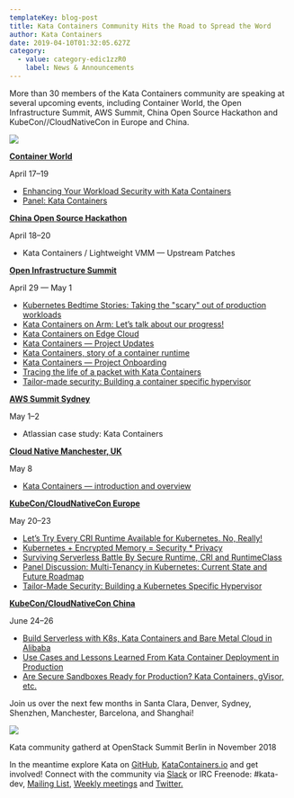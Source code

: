 ```yaml
---
templateKey: blog-post
title: Kata Containers Community Hits the Road to Spread the Word
author: Kata Containers
date: 2019-04-10T01:32:05.627Z
category:
  - value: category-edic1zzR0
    label: News & Announcements
---
```

More than 30 members of the Kata Containers community are speaking at several upcoming events, including Container World, the Open Infrastructure Summit, AWS Summit, China Open Source Hackathon and KubeCon//CloudNativeCon in Europe and China.

![](/img/1_eIyX0paOFh12nhY3PApWWQ.webp)

[**Container World**](https://tmt.knect365.com/container-world/)

April 17–19

*   [Enhancing Your Workload Security with Kata Containers](https://tmt.knect365.com/container-world/agenda/3#security_enhancing-your-workload-security-with-kata-containers)
*   [Panel: Kata Containers](https://tmt.knect365.com/container-world/agenda/3#security_panel-kata-containers)

[**China Open Source Hackathon**](https://etherpad.openstack.org/p/OpenSource-Hackathon-9-Shenzhen)

April 18–20

*   Kata Containers / Lightweight VMM — Upstream Patches

[**Open Infrastructure Summit**](https://www.openstack.org/summit/denver-2019/summit-schedule/global-search?t=kata)

April 29 — May 1

*   [Kubernetes Bedtime Stories: Taking the "scary" out of production workloads](https://www.openstack.org/summit/denver-2019/summit-schedule/events/23478/kubernetes-bedtime-stories-taking-the-scary-out-of-production-workloads)
*   [Kata Containers on Arm: Let’s talk about our progress!](https://www.openstack.org/summit/denver-2019/summit-schedule/events/23271/kata-containers-on-arm-lets-talk-about-our-progress)
*   [Kata Containers on Edge Cloud](https://www.openstack.org/summit/denver-2019/summit-schedule/events/23022/kata-containers-on-edge-cloud)
*   [Kata Containers — Project Updates](https://www.openstack.org/summit/denver-2019/summit-schedule/events/23709/kata-containers-project-updates)
*   [Kata Containers, story of a container runtime](https://www.openstack.org/summit/denver-2019/summit-schedule/events/23767/kata-containers-story-of-a-container-runtime)
*   [Kata Containers — Project Onboarding](https://www.openstack.org/summit/denver-2019/summit-schedule/events/23716/kata-containers-project-onboarding)
*   [Tracing the life of a packet with Kata Containers](https://www.openstack.org/summit/denver-2019/summit-schedule/events/23342/tracing-the-life-of-a-packet-with-kata-containers)
*   [Tailor-made security: Building a container specific hypervisor](https://www.openstack.org/summit/denver-2019/summit-schedule/events/23378/tailor-made-security-building-a-container-specific-hypervisor)

[**AWS Summit Sydney**](https://aws.amazon.com/events/summits/sydney/summit-agenda/)

May 1–2

*   Atlassian case study: Kata Containers

[**Cloud Native Manchester, UK**](https://www.meetup.com/Cloud-Native-Manchester/events/260476861/)

May 8

*   [Kata Containers — introduction and overview](https://www.meetup.com/Cloud-Native-Manchester/events/260476861/)

[**KubeCon/CloudNativeCon Europe**](https://events.linuxfoundation.org/events/kubecon-cloudnativecon-europe-2019/schedule/)

May 20–23

*   [Let’s Try Every CRI Runtime Available for Kubernetes. No, Really!](https://events.linuxfoundation.org/events/kubecon-cloudnativecon-europe-2019/schedule/)
*   [Kubernetes + Encrypted Memory = Security \* Privacy](https://kccnceu19.sched.com/event/MPdQ/kubernetes-encrypted-memory-security-privacy-harshal-patil-pradipta-banerjee-ibm?iframe=no&w=100%25&sidebar=yes&bg=no)
*   [Surviving Serverless Battle By Secure Runtime, CRI and RuntimeClass](https://kccnceu19.sched.com/event/MPe9/surviving-serverless-battle-by-secure-runtime-cri-and-runtimeclass-xiaoyu-zhang-lei-zhang-alibaba?iframe=no&w=100%25&sidebar=yes&bg=no)
*   [Panel Discussion: Multi-Tenancy in Kubernetes: Current State and Future Roadmap](https://kccnceu19.sched.com/event/MPcY/panel-discussion-multi-tenancy-in-kubernetes-current-state-and-future-roadmap-sanjeev-rampal-cisco-ryan-bezdicek-cray-inc-erica-von-buelow-red-hat-and-tasha-drew-vmware?iframe=no&w=100%25&sidebar=yes&bg=no)
*   [Tailor-Made Security: Building a Kubernetes Specific Hypervisor](https://kccnceu19.sched.com/event/MPd5/tailor-made-security-building-a-kubernetes-specific-hypervisor-samuel-ortiz-intel-andreea-florescu-amazon?iframe=no&w=100%25&sidebar=yes&bg=no)

[**KubeCon/CloudNativeCon China**](https://www.lfasiallc.com/events/kubecon-cloudnativecon-china-2019/schedule-english/)

June 24–26

*   [Build Serverless with K8s, Kata Containers and Bare Metal Cloud in Alibaba](https://www.lfasiallc.com/events/kubecon-cloudnativecon-china-2019/schedule-english/)
*   [Use Cases and Lessons Learned From Kata Container Deployment in Production](https://kccncosschn19eng.sched.com/event/Nrp6/use-cases-and-lessons-learned-from-kata-container-deployment-in-production-cheng-li-jian-huang-huawei?iframe=no&w=100%25&sidebar=yes&bg=no)
*   [Are Secure Sandboxes Ready for Production? Kata Containers, gVisor, etc.](https://kccncosschn19eng.sched.com/event/Nrp0/are-secure-sandboxes-ready-for-production-kata-containers-gvisor-etc-xu-wang-fupan-li-hypersh?iframe=no&w=100%25&sidebar=yes&bg=no)

Join us over the next few months in Santa Clara, Denver, Sydney, Shenzhen, Manchester, Barcelona, and Shanghai!

![](/img/1_O81G8tio001MfB9SDorgYQ.webp)

Kata community gatherd at OpenStack Summit Berlin in November 2018

In the meantime explore Kata on [GitHub](https://github.com/kata-containers), [KataContainers.io](https://katacontainers.io/) and get involved! Connect with the community via [Slack](http://bit.ly/KataSlack) or IRC Freenode: #kata-dev, [Mailing List](http://lists.katacontainers.io/), [Weekly meetings](https://etherpad.openstack.org/p/katacontainers-2019-architecture-committee-mtgs) and [Twitter.](https://twitter.com/katacontainers?lang=en)